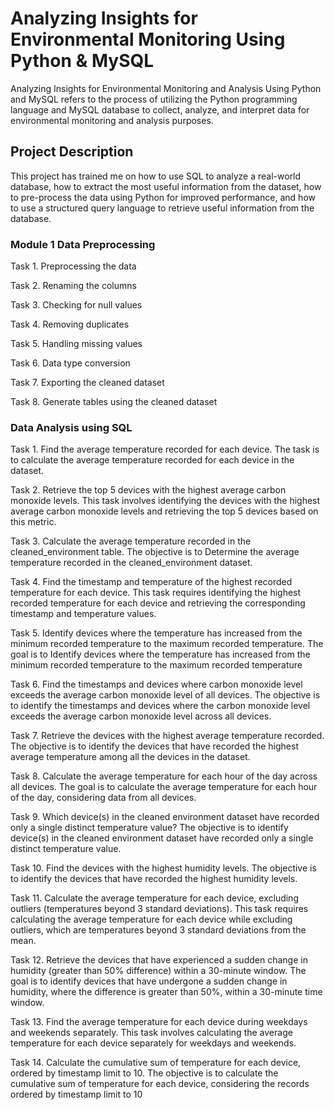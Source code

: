 # Analyzing Insights for Environmental Monitoring Using Python & MySQL
Analyzing Insights for Environmental Monitoring and Analysis Using Python and MySQL refers to the process of utilizing the Python programming language and MySQL database to collect, analyze, and interpret data for environmental monitoring and analysis purposes.

## Project Description
This project has trained me on how to use SQL to analyze a real-world database, how to extract the most useful information from the dataset, how to pre-process the data using Python for improved performance, and how to use a structured query language to retrieve useful information from the database.

### Module 1 Data Preprocessing
Task 1. Preprocessing the data

Task 2. Renaming the columns

Task 3. Checking for null values

Task 4. Removing duplicates

Task 5. Handling missing values

Task 6. Data type conversion

Task 7. Exporting the cleaned dataset

Task 8. Generate tables using the cleaned dataset

### Data Analysis using SQL
Task 1. Find the average temperature recorded for each device. The task is to calculate the average temperature recorded for each device in the dataset.

Task 2. Retrieve the top 5 devices with the highest average carbon monoxide levels. This task involves identifying the devices with the highest average carbon monoxide levels and retrieving the top 5 devices based on this metric.

Task 3. Calculate the average temperature recorded in the cleaned_environment table. The objective is to Determine the average temperature recorded in the cleaned_environment dataset.

Task 4. Find the timestamp and temperature of the highest recorded temperature for each device. This task requires identifying the highest recorded temperature for each device and retrieving the corresponding timestamp and temperature values.

Task 5. Identify devices where the temperature has increased from the minimum recorded temperature to the maximum recorded temperature. The goal is to Identify devices where the temperature has increased from the minimum recorded temperature to the maximum recorded temperature

Task 6. Find the timestamps and devices where carbon monoxide level exceeds the average carbon monoxide level of all devices. The objective is to identify the timestamps and devices where the carbon monoxide level exceeds the average carbon monoxide level across all devices.

Task 7. Retrieve the devices with the highest average temperature recorded. The objective is to identify the devices that have recorded the highest average temperature among all the devices in the dataset.

Task 8. Calculate the average temperature for each hour of the day across all devices. The goal is to calculate the average temperature for each hour of the day, considering data from all devices.

Task 9. Which device(s) in the cleaned environment dataset have recorded only a single distinct temperature value? The objective is to identify device(s) in the cleaned environment dataset have recorded only a single distinct temperature value.

Task 10. Find the devices with the highest humidity levels. The objective is to identify the devices that have recorded the highest humidity levels.

Task 11. Calculate the average temperature for each device, excluding outliers (temperatures beyond 3 standard deviations). This task requires calculating the average temperature for each device while excluding outliers, which are temperatures beyond 3 standard deviations from the mean.

Task 12. Retrieve the devices that have experienced a sudden change in humidity (greater than 50% difference) within a 30-minute window. The goal is to identify devices that have undergone a sudden change in humidity, where the difference is greater than 50%, within a 30-minute time window.

Task 13. Find the average temperature for each device during weekdays and weekends separately. This task involves calculating the average temperature for each device separately for weekdays and weekends.

Task 14. Calculate the cumulative sum of temperature for each device, ordered by timestamp limit to 10. The objective is to calculate the cumulative sum of temperature for each device, considering the records ordered by timestamp limit to 10







